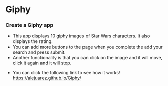 # Giphy

### Create a Giphy app

- This app displays 10 giphy images of Star Wars characters. It also displays the rating.
- You can add more buttons to the page when you complete the add your search and press submit.
- Another functionality is that you can click on the image and it will move, click it again and it will stop.

* You can click the following link to see how it works!
  https://alejuarez.github.io/Giphy/
